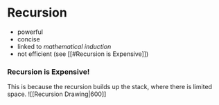 # Recursion
- powerful
- concise
- linked to *mathematical induction*
- not efficient (see [[#Recursion is Expensive]])


### Recursion is Expensive!
This is because the recursion builds up the stack, where there is limited space.
![[Recursion Drawing|600]]